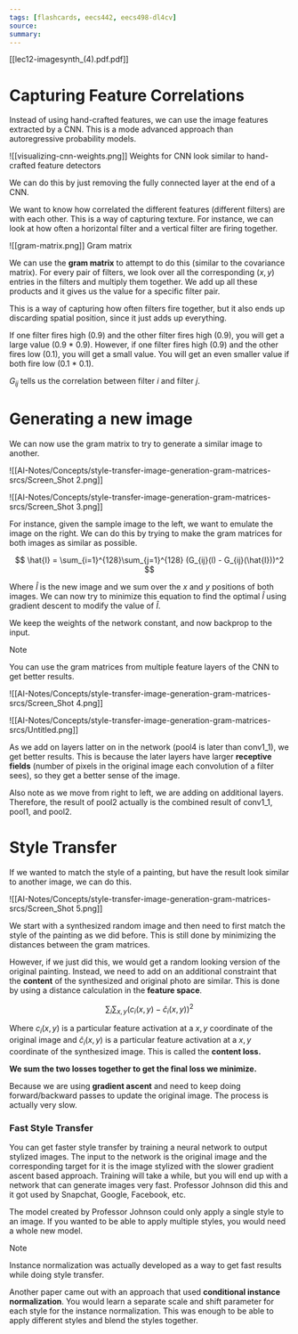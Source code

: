 ```yaml
---
tags: [flashcards, eecs442, eecs498-dl4cv]
source:
summary:
---
```

[[lec12-imagesynth_(4).pdf.pdf]]

# Capturing Feature Correlations

Instead of using hand-crafted features, we can use the image features extracted by a CNN. This is a mode advanced approach than autoregressive probability models.

![[visualizing-cnn-weights.png]]
Weights for CNN look similar to hand-crafted feature detectors

We can do this by just removing the fully connected layer at the end of a CNN.

We want to know how correlated the different features (different filters) are with each other. This is a way of capturing texture. For instance, we can look at how often a horizontal filter and a vertical filter are firing together.

![[gram-matrix.png]]
Gram matrix

We can use the **gram matrix** to attempt to do this (similar to the covariance matrix). For every pair of filters, we look over all the corresponding $(x, y)$ entries in the filters and multiply them together. We add up all these products and it gives us the value for a specific filter pair.

This is a way of capturing how often filters fire together, but it also ends up discarding spatial position, since it just adds up everything.

If one filter fires high (0.9) and the other filter fires high (0.9), you will get a large value (0.9 * 0.9). However, if one filter fires high (0.9) and the other fires low (0.1), you will get a small value. You will get an even smaller value if both fire low (0.1 * 0.1).

$G_{ij}$ tells us the correlation between filter $i$ and filter $j$.

# Generating a new image

We can now use the gram matrix to try to generate a similar image to another.

![[AI-Notes/Concepts/style-transfer-image-generation-gram-matrices-srcs/Screen_Shot 2.png]]

![[AI-Notes/Concepts/style-transfer-image-generation-gram-matrices-srcs/Screen_Shot 3.png]]

For instance, given the sample image to the left, we want to emulate the image on the right. We can do this by trying to make the gram matrices for both images as similar as possible.

$$
\hat{I} = \sum_{i=1}^{128}\sum_{j=1}^{128} (G_{ij}(I) - G_{ij}(\hat{I}))^2
$$

Where $\hat{I}$ is the new image and we sum over the $x$ and $y$ positions of both images. We can now try to minimize this equation to find the optimal $\hat{I}$ using gradient descent to modify the value of $\hat{I}$.

We keep the weights of the network constant, and now backprop to the input.

> [!note]
> You can use the gram matrices from multiple feature layers of the CNN to get better results.
> 

![[AI-Notes/Concepts/style-transfer-image-generation-gram-matrices-srcs/Screen_Shot 4.png]]

![[AI-Notes/Concepts/style-transfer-image-generation-gram-matrices-srcs/Untitled.png]]

As we add on layers latter on in the network (pool4 is later than conv1_1), we get better results. This is because the later layers have larger **receptive fields** (number of pixels in the original image each convolution of a filter sees), so they get a better sense of the image.

Also note as we move from right to left, we are adding on additional layers. Therefore, the result of pool2 actually is the combined result of conv1_1, pool1, and pool2.

# Style Transfer

If we wanted to match the style of a painting, but have the result look similar to another image, we can do this.

![[AI-Notes/Concepts/style-transfer-image-generation-gram-matrices-srcs/Screen_Shot 5.png]]

We start with a synthesized random image and then need to first match the style of the painting as we did before. This is still done by minimizing the distances between the gram matrices.

However, if we just did this, we would get a random looking version of the original painting. Instead, we need to add on an additional constraint that the **content** of the synthesized and original photo are similar. This is done by using a distance calculation in the **feature space**.

$$
\sum_i\sum_{x, y}(c_i(x, y) - \hat{c}_i(x, y))^2
$$

Where $c_i(x, y)$ is a particular feature activation at a $x, y$ coordinate of the original image and $\hat{c}_i(x, y)$ is a particular feature activation at a $x, y$ coordinate of the synthesized image. This is called the **content loss.** 

**We sum the two losses together to get the final loss we minimize.**

Because we are using **gradient ascent** and need to keep doing forward/backward passes to update the original image. The process is actually very slow.

### Fast Style Transfer

You can get faster style transfer by training a neural network to output stylized images. The input to the network is the original image and the corresponding target for it is the image stylized with the slower gradient ascent based approach. Training will take a while, but you will end up with a network that can generate images very fast. Professor Johnson did this and it got used by Snapchat, Google, Facebook, etc.

The model created by Professor Johnson could only apply a single style to an image. If you wanted to be able to apply multiple styles, you would need a whole new model.

> [!note]
> Instance normalization was actually developed as a way to get fast results while doing style transfer.
> 

Another paper came out with an approach that used **conditional instance normalization**. You would learn a separate scale and shift parameter for each style for the instance normalization. This was enough to be able to apply different styles and blend the styles together.